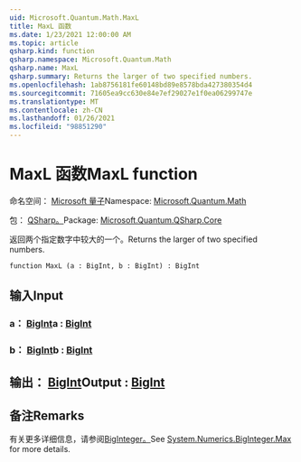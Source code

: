 ```yaml
---
uid: Microsoft.Quantum.Math.MaxL
title: MaxL 函数
ms.date: 1/23/2021 12:00:00 AM
ms.topic: article
qsharp.kind: function
qsharp.namespace: Microsoft.Quantum.Math
qsharp.name: MaxL
qsharp.summary: Returns the larger of two specified numbers.
ms.openlocfilehash: 1ab8756181fe60148bd89e8578bda427380354d4
ms.sourcegitcommit: 71605ea9cc630e84e7ef29027e1f0ea06299747e
ms.translationtype: MT
ms.contentlocale: zh-CN
ms.lasthandoff: 01/26/2021
ms.locfileid: "98851290"
---
```

# <a name="maxl-function"></a><span data-ttu-id="bd261-102">MaxL 函数</span><span class="sxs-lookup"><span data-stu-id="bd261-102">MaxL function</span></span>

<span data-ttu-id="bd261-103">命名空间： [Microsoft 量子](xref:Microsoft.Quantum.Math)</span><span class="sxs-lookup"><span data-stu-id="bd261-103">Namespace: [Microsoft.Quantum.Math](xref:Microsoft.Quantum.Math)</span></span>

<span data-ttu-id="bd261-104">包： [QSharp。](https://nuget.org/packages/Microsoft.Quantum.QSharp.Core)</span><span class="sxs-lookup"><span data-stu-id="bd261-104">Package: [Microsoft.Quantum.QSharp.Core](https://nuget.org/packages/Microsoft.Quantum.QSharp.Core)</span></span>


<span data-ttu-id="bd261-105">返回两个指定数字中较大的一个。</span><span class="sxs-lookup"><span data-stu-id="bd261-105">Returns the larger of two specified numbers.</span></span>

```qsharp
function MaxL (a : BigInt, b : BigInt) : BigInt
```


## <a name="input"></a><span data-ttu-id="bd261-106">输入</span><span class="sxs-lookup"><span data-stu-id="bd261-106">Input</span></span>

### <a name="a--bigint"></a><span data-ttu-id="bd261-107">a： [BigInt](xref:microsoft.quantum.lang-ref.bigint)</span><span class="sxs-lookup"><span data-stu-id="bd261-107">a : [BigInt](xref:microsoft.quantum.lang-ref.bigint)</span></span>




### <a name="b--bigint"></a><span data-ttu-id="bd261-108">b： [BigInt](xref:microsoft.quantum.lang-ref.bigint)</span><span class="sxs-lookup"><span data-stu-id="bd261-108">b : [BigInt](xref:microsoft.quantum.lang-ref.bigint)</span></span>





## <a name="output--bigint"></a><span data-ttu-id="bd261-109">输出： [BigInt](xref:microsoft.quantum.lang-ref.bigint)</span><span class="sxs-lookup"><span data-stu-id="bd261-109">Output : [BigInt](xref:microsoft.quantum.lang-ref.bigint)</span></span>



## <a name="remarks"></a><span data-ttu-id="bd261-110">备注</span><span class="sxs-lookup"><span data-stu-id="bd261-110">Remarks</span></span>

<span data-ttu-id="bd261-111">有关更多详细信息，请参阅[BigInteger。](https://docs.microsoft.com/dotnet/api/system.numerics.biginteger.max)</span><span class="sxs-lookup"><span data-stu-id="bd261-111">See [System.Numerics.BigInteger.Max](https://docs.microsoft.com/dotnet/api/system.numerics.biginteger.max) for more details.</span></span>